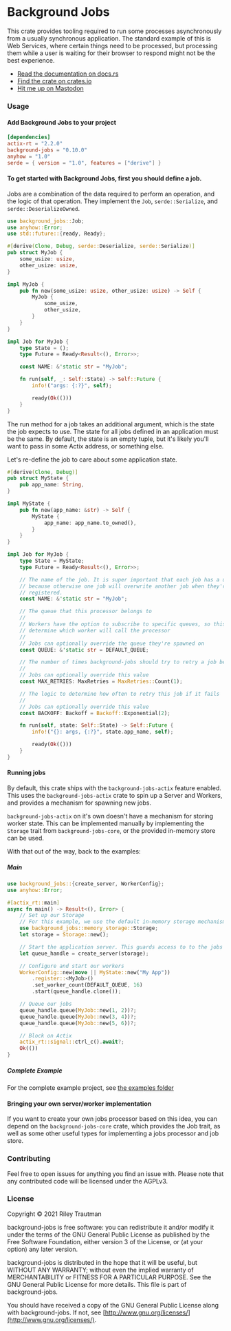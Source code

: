 # Background Jobs

This crate provides tooling required to run some processes asynchronously from a usually
synchronous application. The standard example of this is Web Services, where certain things
need to be processed, but processing them while a user is waiting for their browser to respond
might not be the best experience.

- [Read the documentation on docs.rs](https://docs.rs/background-jobs)
- [Find the crate on crates.io](https://crates.io/crates/background-jobs)
- [Hit me up on Mastodon](https://asonix.dog/@asonix)

### Usage
#### Add Background Jobs to your project
```toml
[dependencies]
actix-rt = "2.2.0"
background-jobs = "0.10.0"
anyhow = "1.0"
serde = { version = "1.0", features = ["derive"] }
```

#### To get started with Background Jobs, first you should define a job.
Jobs are a combination of the data required to perform an operation, and the logic of that
operation. They implement the `Job`, `serde::Serialize`, and `serde::DeserializeOwned`.

```rust
use background_jobs::Job;
use anyhow::Error;
use std::future::{ready, Ready};

#[derive(Clone, Debug, serde::Deserialize, serde::Serialize)]
pub struct MyJob {
    some_usize: usize,
    other_usize: usize,
}

impl MyJob {
    pub fn new(some_usize: usize, other_usize: usize) -> Self {
        MyJob {
            some_usize,
            other_usize,
        }
    }
}

impl Job for MyJob {
    type State = ();
    type Future = Ready<Result<(), Error>>;

    const NAME: &'static str = "MyJob";

    fn run(self, _: Self::State) -> Self::Future {
        info!("args: {:?}", self);

        ready(Ok(()))
    }
}
```

The run method for a job takes an additional argument, which is the state the job expects to
use. The state for all jobs defined in an application must be the same. By default, the state
is an empty tuple, but it's likely you'll want to pass in some Actix address, or something
else.

Let's re-define the job to care about some application state.

```rust
#[derive(Clone, Debug)]
pub struct MyState {
    pub app_name: String,
}

impl MyState {
    pub fn new(app_name: &str) -> Self {
        MyState {
            app_name: app_name.to_owned(),
        }
    }
}

impl Job for MyJob {
    type State = MyState;
    type Future = Ready<Result<(), Error>>;

    // The name of the job. It is super important that each job has a unique name,
    // because otherwise one job will overwrite another job when they're being
    // registered.
    const NAME: &'static str = "MyJob";

    // The queue that this processor belongs to
    //
    // Workers have the option to subscribe to specific queues, so this is important to
    // determine which worker will call the processor
    //
    // Jobs can optionally override the queue they're spawned on
    const QUEUE: &'static str = DEFAULT_QUEUE;

    // The number of times background-jobs should try to retry a job before giving up
    //
    // Jobs can optionally override this value
    const MAX_RETRIES: MaxRetries = MaxRetries::Count(1);

    // The logic to determine how often to retry this job if it fails
    //
    // Jobs can optionally override this value
    const BACKOFF: Backoff = Backoff::Exponential(2);

    fn run(self, state: Self::State) -> Self::Future {
        info!("{}: args, {:?}", state.app_name, self);

        ready(Ok(()))
    }
}
```

#### Running jobs
By default, this crate ships with the `background-jobs-actix` feature enabled. This uses the
`background-jobs-actix` crate to spin up a Server and Workers, and provides a mechanism for
spawning new jobs.

`background-jobs-actix` on it's own doesn't have a mechanism for storing worker state. This
can be implemented manually by implementing the `Storage` trait from `background-jobs-core`,
or the provided in-memory store can be used.

With that out of the way, back to the examples:

##### Main
```rust
use background_jobs::{create_server, WorkerConfig};
use anyhow::Error;

#[actix_rt::main]
async fn main() -> Result<(), Error> {
    // Set up our Storage
    // For this example, we use the default in-memory storage mechanism
    use background_jobs::memory_storage::Storage;
    let storage = Storage::new();

    // Start the application server. This guards access to to the jobs store
    let queue_handle = create_server(storage);

    // Configure and start our workers
    WorkerConfig::new(move || MyState::new("My App"))
        .register::<MyJob>()
        .set_worker_count(DEFAULT_QUEUE, 16)
        .start(queue_handle.clone());

    // Queue our jobs
    queue_handle.queue(MyJob::new(1, 2))?;
    queue_handle.queue(MyJob::new(3, 4))?;
    queue_handle.queue(MyJob::new(5, 6))?;

    // Block on Actix
    actix_rt::signal::ctrl_c().await?;
    Ok(())
}
```

##### Complete Example
For the complete example project, see [the examples folder](https://git.asonix.dog/Aardwolf/background-jobs/src/branch/master/examples/actix-example)

#### Bringing your own server/worker implementation
If you want to create your own jobs processor based on this idea, you can depend on the
`background-jobs-core` crate, which provides the Job trait, as well as some
other useful types for implementing a jobs processor and job store.

### Contributing
Feel free to open issues for anything you find an issue with. Please note that any contributed code will be licensed under the AGPLv3.

### License

Copyright © 2021 Riley Trautman

background-jobs is free software: you can redistribute it and/or modify it under the terms of the GNU General Public License as published by the Free Software Foundation, either version 3 of the License, or (at your option) any later version.

background-jobs is distributed in the hope that it will be useful, but WITHOUT ANY WARRANTY; without even the implied warranty of MERCHANTABILITY or FITNESS FOR A PARTICULAR PURPOSE. See the GNU General Public License for more details. This file is part of background-jobs.

You should have received a copy of the GNU General Public License along with background-jobs. If not, see [http://www.gnu.org/licenses/](http://www.gnu.org/licenses/).
